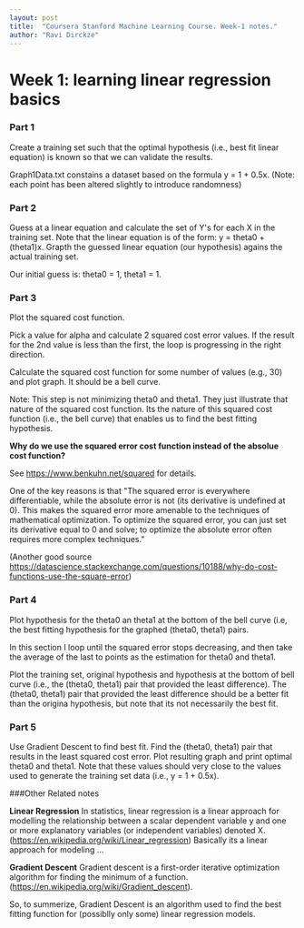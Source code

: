 ```yaml
---
layout: post
title:  "Coursera Stanford Machine Learning Course. Week-1 notes."
author: "Ravi Dirckze"
---
```


# Week 1: learning linear regression basics

### Part 1
Create a training set such that the optimal hypothesis (i.e., best fit linear equation) is known so that we can validate the results.

Graph1Data.txt constains a dataset based on the formula y = 1 + 0.5x. (Note: each point has been altered slightly to introduce randomness)


### Part 2
Guess at a linear equation and calculate the set of Y's for each X in the training set. Note that the linear equation is of the form:
y = theta0 + (theta1)x. 
Grapth the guessed linear equation (our hypothesis) agains the actual training set. 

Our initial guess is: theta0 = 1, theta1 = 1.

### Part 3
Plot the squared cost function. 

Pick a value for alpha and calculate 2 squared cost error values. If the result for the 2nd value is less than the first, the loop is progressing in the right direction. 

Calculate the squared cost function for some number of values (e.g., 30) and plot graph. It should be a bell curve.

Note: This step is not minimizing theta0 and theta1. They just illustrate that nature of the squared cost function. Its the nature of
this squared cost function (i.e., the bell curve) that enables us to find the best fitting hypothesis. 

**Why do we use the squared error cost function instead of the absolue cost function?**

See https://www.benkuhn.net/squared for details.

One of the key reasons is that "The squared error is everywhere differentiable, while the absolute error is not (its derivative is 
undefined at 0). This makes the squared error more amenable to the techniques of mathematical optimization. To optimize the squared error, you can just set its derivative equal to 0 and solve; to optimize the absolute error often requires more complex techniques."

(Another good source https://datascience.stackexchange.com/questions/10188/why-do-cost-functions-use-the-square-error)

### Part 4 
Plot hypothesis for the theta0 an theta1 at the bottom of the bell curve (i.e, the best fitting hypothesis for the graphed (theta0, theta1) pairs.

In this section I loop until the squared error stops decreasing, and then take the average  of the last to points as the estimation for theta0 and theta1.

Plot the training set, original hypothesis and hypothesis at the bottom of bell curve (i.e., the (theta0, theta1) pair that provided the least difference). 
The (theta0, theta1) pair that provided the least difference should be a better fit than the origina hypothesis, but note that its not necessarily the best fit.

### Part 5 
Use Gradient Descent to find best fit. Find the (theta0, theta1) pair that results in the least squared cost error.  Plot resulting graph and print optimal theta0 and theta1. Note that these values should very close to the values used to generate the training set data (i.e., y = 1 + 0.5x).


###Other Related notes

**Linear Regression**
In statistics, linear regression is a linear approach for modelling the relationship between a scalar dependent variable y and one or more explanatory variables (or independent variables) denoted X.  (https://en.wikipedia.org/wiki/Linear_regression)
Basically its a linear approach for modeling ...

**Gradient Descent**
Gradient descent is a first-order iterative optimization algorithm for finding the minimum of a function. (https://en.wikipedia.org/wiki/Gradient_descent).

So, to summerize, Gradient Descent is an algorithm used to find the best fitting function for (possiblly only some) linear regression models. 



